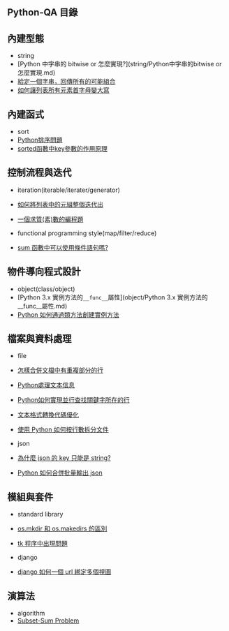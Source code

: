 ## Python-QA 目錄


## 內建型態

* string
 * [Python 中字串的 bitwise or 怎麼實現?](string/Python中字串的bitwise or怎麼實現.md)
 * [給定一個字串，回傳所有的可能組合](string/給定一個字串，回傳所有的可能組合.md)
 * [如何讓列表所有元素首字母變大寫](string/如何讓列表所有元素首字母變大寫.md)

## 內建函式

* sort
 * [Python排序問題](sort/Python排序問題.md)
 * [sorted函數中key參數的作用原理](sort/sorted函數中key參數的作用原理.md)

## 控制流程與迭代

* iteration(iterable/iterater/generator)
 * [如何將列表中的元組整個迭代出](iteration/如何將列表中的元組整個迭代出來.md)
 * [一個求質(素)數的編程題](iteration/一個求質(素)數的編程題.md)

* functional programming style(map/filter/reduce)
 * [sum 函數中可以使用條件語句嗎?](fp/sum函數中可以使用條件語句嗎.md)

## 物件導向程式設計

* object(class/object)
 * [Python 3.x 實例方法的`__func__`屬性](object/Python 3.x 實例方法的__func__屬性.md)
 * [Python 如何通過類方法創建實例方法](object/Python如何通過類方法創建實例方法.md)

## 檔案與資料處理
 
* file
 * [怎樣合併文檔中有重複部分的行](file/怎樣合併文檔中有重複部分的行.md)
 * [Python處理文本信息](file/Python處理文本信息.md)
 * [Python如何實現並行查找關鍵字所在的行](file/Python如何實現並行查找關鍵字所在的行.md)
 * [文本格式轉換代碼優化](file/文本格式轉換代碼優化.md)
 * [使用 Python 如何按行數拆分文件](file/使用Python如何按行數拆分文件.md)

* json
 * [為什麼 json 的 key 只能是 string?](json/為什麼json的key只能是string.md)
 * [Python 如何合併批量輸出 json](json/Python如何合併批量輸出json.md)

## 模組與套件

* standard library
 * [os.mkdir 和 os.makedirs 的區別](standard_lib/os.mkdir和os.makedirs的區別.md) 
 * [tk 程序中出現問題](standard_lib/tk程序中出現問題.md)

* django
 * [django 如何一個 url 綁定多個視圖](django/django如何一個url綁定多個視圖.md)

## 演算法

* algorithm
 * [Subset-Sum Problem](algorithm/subset_sum_problem.md)
